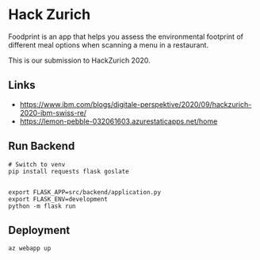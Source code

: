 # Hack Zurich

Foodprint is an app that helps you assess the environmental footprint of different meal options when scanning a menu in a restaurant.

This is our submission to HackZurich 2020.

## Links

- https://www.ibm.com/blogs/digitale-perspektive/2020/09/hackzurich-2020-ibm-swiss-re/
- https://lemon-pebble-032061603.azurestaticapps.net/home

## Run Backend

```
# Switch to venv
pip install requests flask goslate


export FLASK_APP=src/backend/application.py
export FLASK_ENV=development
python -m flask run
```

## Deployment

```
az webapp up
```
